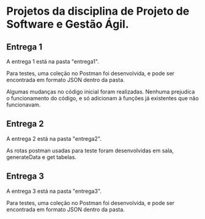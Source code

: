 # Projetos da disciplina de Projeto de Software e Gestão Ágil.

## Entrega 1
A entrega 1 está na pasta "entrega1".

Para testes, uma coleção no Postman foi desenvolvida, e pode ser encontrada em formato JSON dentro da pasta.

Algumas mudanças no código inicial foram realizadas. Nenhuma prejudica o funcionamento do código, e só adicionam à funções já existentes que não funcionavam.

## Entrega 2
A entrega 2 está na pasta "entrega2".

As rotas postman usadas para teste foram desenvolvidas em sala, generateData e get tabelas.

## Entrega 3
A entrega 3 está na pasta "entrega3".

Para testes, uma coleção no Postman foi desenvolvida, e pode ser encontrada em formato JSON dentro da pasta.